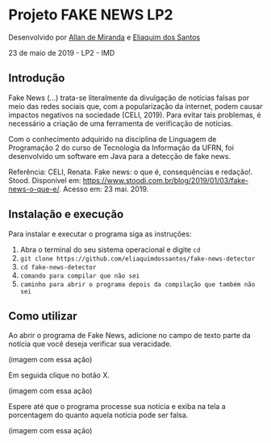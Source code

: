 # Projeto FAKE NEWS LP2

Desenvolvido  por [Allan de Miranda](https://github.com/allandemiranda)
                e [Eliaquim dos Santos](https://github.com/eliaquimdossantos)

23 de maio de 2019 - LP2 - IMD

## Introdução

Fake News (…) trata-se literalmente da divulgação de notícias falsas por meio das redes sociais que, com a popularização da internet, podem causar impactos negativos na sociedade (CELI, 2019). Para evitar tais problemas, é necessário a criação de uma ferramenta de verificação de notícias.

Com o conhecimento adquirido na disciplina de Linguagem de Programação 2 do curso de Tecnologia da Informação da UFRN, foi desenvolvido um software em Java para a detecção de fake news.

Referência: CELI, Renata. Fake news: o que é, consequências e redação!. Stood. Disponível em: <https://www.stoodi.com.br/blog/2019/01/03/fake-news-o-que-e/>. Acesso em: 23 mai. 2019. 

## Instalação e execução

Para instalar e executar o programa siga as instruções:

1. Abra o terminal do seu sistema operacional e digite `cd`
2. `git clone https://github.com/eliaquimdossantos/fake-news-detector`
3. `cd fake-news-detector`
4. `comando para compilar que não sei`
5. `caminho para abrir o programa depois da compilação que também não sei`

## Como utilizar

Ao abrir o programa de Fake News, adicione no campo de texto parte da notícia que você deseja verificar sua veracidade.

(imagem com essa ação)

Em seguida clique no botão X.

(imagem com essa ação)

Espere até que o programa processe sua notícia e exiba na tela a porcentagem do quanto aquela notícia pode ser falsa.

(imagem com essa ação)
